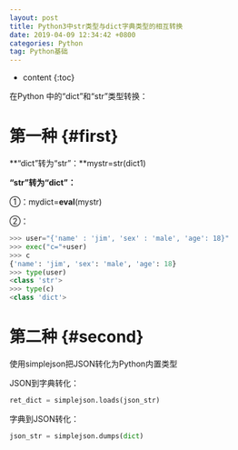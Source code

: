 ```yaml
---
layout: post
title: Python3中str类型与dict字典类型的相互转换
date: 2019-04-09 12:34:42 +0800
categories: Python
tag: Python基础
---
```


* content
{:toc}


<!-- ![]({{ '/styles/article-image/20190409123442_1.jpg' | prepend: site.baseurl }}){:height='80%' width='80%'} -->

在Python 中的“dict”和“str”类型转换：

第一种		{#first}
===================================
**“dict”转为“str”：**mystr=str(dict1)

**“str”转为“dict”：**

①：mydict=**eval**(mystr)

②：
```py
>>> user="{'name' : 'jim', 'sex' : 'male', 'age': 18}"
>>> exec("c="+user)
>>> c
{'name': 'jim', 'sex': 'male', 'age': 18}
>>> type(user)
<class 'str'>
>>> type(c)
<class 'dict'>
```

第二种		{#second}
===================================

使用simplejson把JSON转化为Python内置类型

JSON到字典转化：
```py
ret_dict = simplejson.loads(json_str)
```

字典到JSON转化：
```py
json_str = simplejson.dumps(dict)
```
